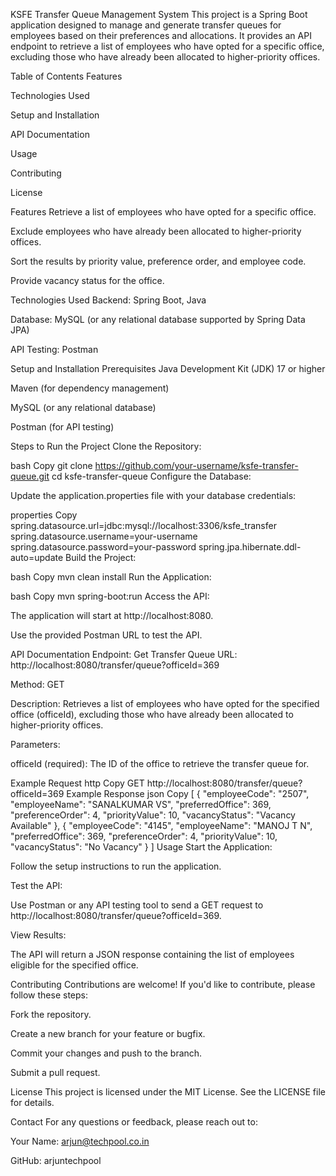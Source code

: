 KSFE Transfer Queue Management System
This project is a Spring Boot application designed to manage and generate transfer queues for employees based on their preferences and allocations. It provides an API endpoint to retrieve a list of employees who have opted for a specific office, excluding those who have already been allocated to higher-priority offices.

Table of Contents
Features

Technologies Used

Setup and Installation

API Documentation

Usage

Contributing

License

Features
Retrieve a list of employees who have opted for a specific office.

Exclude employees who have already been allocated to higher-priority offices.

Sort the results by priority value, preference order, and employee code.

Provide vacancy status for the office.

Technologies Used
Backend: Spring Boot, Java

Database: MySQL (or any relational database supported by Spring Data JPA)

API Testing: Postman

Setup and Installation
Prerequisites
Java Development Kit (JDK) 17 or higher

Maven (for dependency management)

MySQL (or any relational database)

Postman (for API testing)

Steps to Run the Project
Clone the Repository:

bash
Copy
git clone https://github.com/your-username/ksfe-transfer-queue.git
cd ksfe-transfer-queue
Configure the Database:

Update the application.properties file with your database credentials:

properties
Copy
spring.datasource.url=jdbc:mysql://localhost:3306/ksfe_transfer
spring.datasource.username=your-username
spring.datasource.password=your-password
spring.jpa.hibernate.ddl-auto=update
Build the Project:

bash
Copy
mvn clean install
Run the Application:

bash
Copy
mvn spring-boot:run
Access the API:

The application will start at http://localhost:8080.

Use the provided Postman URL to test the API.

API Documentation
Endpoint: Get Transfer Queue
URL: http://localhost:8080/transfer/queue?officeId=369

Method: GET

Description: Retrieves a list of employees who have opted for the specified office (officeId), excluding those who have already been allocated to higher-priority offices.

Parameters:

officeId (required): The ID of the office to retrieve the transfer queue for.

Example Request
http
Copy
GET http://localhost:8080/transfer/queue?officeId=369
Example Response
json
Copy
[
    {
        "employeeCode": "2507",
        "employeeName": "SANALKUMAR VS",
        "preferredOffice": 369,
        "preferenceOrder": 4,
        "priorityValue": 10,
        "vacancyStatus": "Vacancy Available"
    },
    {
        "employeeCode": "4145",
        "employeeName": "MANOJ T N",
        "preferredOffice": 369,
        "preferenceOrder": 4,
        "priorityValue": 10,
        "vacancyStatus": "No Vacancy"
    }
]
Usage
Start the Application:

Follow the setup instructions to run the application.

Test the API:

Use Postman or any API testing tool to send a GET request to http://localhost:8080/transfer/queue?officeId=369.

View Results:

The API will return a JSON response containing the list of employees eligible for the specified office.

Contributing
Contributions are welcome! If you'd like to contribute, please follow these steps:

Fork the repository.

Create a new branch for your feature or bugfix.

Commit your changes and push to the branch.

Submit a pull request.

License
This project is licensed under the MIT License. See the LICENSE file for details.

Contact
For any questions or feedback, please reach out to:

Your Name: arjun@techpool.co.in

GitHub: arjuntechpool
